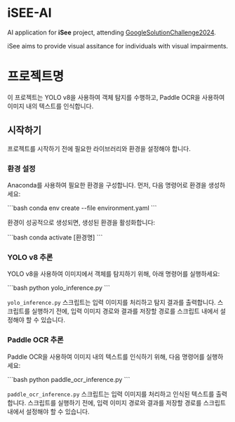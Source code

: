 # iSEE-AI
AI application for **iSee** project, attending [GoogleSolutionChallenge2024](https://developers.google.com/community/gdsc-solution-challenge). 

iSee aims to provide visual assitance for individuals with visual impairments. 



# 프로젝트명

이 프로젝트는 YOLO v8을 사용하여 객체 탐지를 수행하고, Paddle OCR을 사용하여 이미지 내의 텍스트를 인식합니다.

## 시작하기

프로젝트를 시작하기 전에 필요한 라이브러리와 환경을 설정해야 합니다.

### 환경 설정

Anaconda를 사용하여 필요한 환경을 구성합니다. 먼저, 다음 명령어로 환경을 생성하세요:

\```bash
conda env create --file environment.yaml
\```

환경이 성공적으로 생성되면, 생성된 환경을 활성화합니다:

\```bash
conda activate [환경명]
\```

### YOLO v8 추론

YOLO v8을 사용하여 이미지에서 객체를 탐지하기 위해, 아래 명령어를 실행하세요:

\```bash
python yolo_inference.py
\```

`yolo_inference.py` 스크립트는 입력 이미지를 처리하고 탐지 결과를 출력합니다. 스크립트를 실행하기 전에, 입력 이미지 경로와 결과를 저장할 경로를 스크립트 내에서 설정해야 할 수 있습니다.

### Paddle OCR 추론

Paddle OCR을 사용하여 이미지 내의 텍스트를 인식하기 위해, 다음 명령어를 실행하세요:

\```bash
python paddle_ocr_inference.py
\```

`paddle_ocr_inference.py` 스크립트는 입력 이미지를 처리하고 인식된 텍스트를 출력합니다. 스크립트를 실행하기 전에, 입력 이미지 경로와 결과를 저장할 경로를 스크립트 내에서 설정해야 할 수 있습니다.